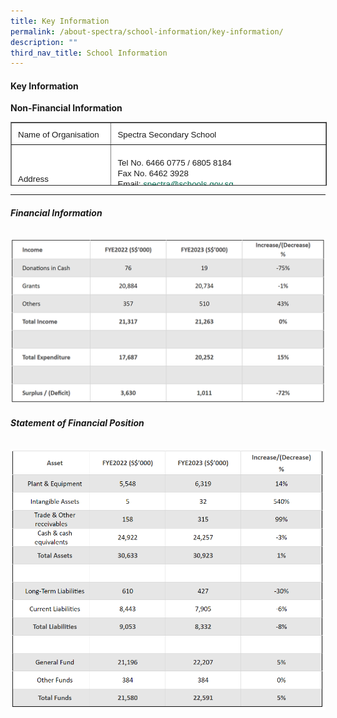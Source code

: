 ```yaml
---
title: Key Information
permalink: /about-spectra/school-information/key-information/
description: ""
third_nav_title: School Information
---
```

#### **Key Information**


**Non-Financial Information**

<table border="1" style="box-sizing: inherit; border-collapse: collapse; border-spacing: 0px; max-width: 100%; width: 792px; height: 100px;"><tbody style="box-sizing: inherit;"><tr style="box-sizing: inherit; background: rgb(255, 255, 255); height: 24px;"><td style="box-sizing: inherit; padding: 5px 10px; width: 153px; text-align: justify; background-color: rgb(255, 255, 255); height: 24px;"><span style="box-sizing: inherit; font-family: &quot;trebuchet ms&quot;, geneva, sans-serif; font-size: 10pt;">Name of Organisation</span></td><td style="box-sizing: inherit; padding: 5px 10px; width: 373px; text-align: justify; background-color: rgb(255, 255, 255); height: 24px;"><span style="box-sizing: inherit; font-family: &quot;trebuchet ms&quot;, geneva, sans-serif; font-size: 10pt;">Spectra Secondary School</span></td></tr><tr style="box-sizing: inherit; background: rgb(230, 230, 230); height: 96px;"><td style="box-sizing: inherit; padding: 5px 10px; width: 153px; text-align: justify; background-color: rgb(255, 255, 255); height: 96px;"><span style="box-sizing: inherit; font-family: &quot;trebuchet ms&quot;, geneva, sans-serif; font-size: 10pt;">Address</span></td><td style="box-sizing: inherit; padding: 5px 10px; width: 373px; text-align: justify; background-color: rgb(255, 255, 255); height: 96px;"><span style="box-sizing: inherit; font-family: &quot;trebuchet ms&quot;, geneva, sans-serif; font-size: 10pt;">Tel No. 6466 0775 / 6805 8184</span><br style="box-sizing: inherit;"><span style="box-sizing: inherit; font-family: &quot;trebuchet ms&quot;, geneva, sans-serif; font-size: 10pt;">Fax No. 6462 3928</span><br style="box-sizing: inherit;"><span style="box-sizing: inherit; font-family: &quot;trebuchet ms&quot;, geneva, sans-serif; font-size: 10pt;">Email:&nbsp;<a href="mailto:info@spectra.edu.sg" target="_blank" rel="noopener noreferrer" style="box-sizing: inherit; background-color: transparent; transition: all 0.25s ease-in-out 0s; text-decoration: underline; color: rgb(0, 107, 81);">spectra@schools.gov.sg</a></span><br style="box-sizing: inherit;"><span style="box-sizing: inherit; font-family: &quot;trebuchet ms&quot;, geneva, sans-serif; font-size: 10pt;">Website:&nbsp;<a href="https://www.spectra.edu.sg/" style="box-sizing: inherit; background-color: transparent; transition: all 0.25s ease-in-out 0s; text-decoration: underline; color: rgb(0, 107, 81);">https://www.spectra.edu.sg</a></span></td></tr><tr style="box-sizing: inherit; background: rgb(255, 255, 255); height: 24px;"><td style="box-sizing: inherit; padding: 5px 10px; width: 153px; text-align: justify; background-color: rgb(255, 255, 255); height: 24px;"><span style="box-sizing: inherit; font-family: &quot;trebuchet ms&quot;, geneva, sans-serif; font-size: 10pt;">Unique Entity Number (UEN)</span></td><td style="box-sizing: inherit; padding: 5px 10px; width: 373px; text-align: justify; background-color: rgb(255, 255, 255); height: 24px;"><span style="box-sizing: inherit; font-family: &quot;trebuchet ms&quot;, geneva, sans-serif; font-size: 10pt;">201300697M</span></td></tr><tr style="box-sizing: inherit; background: rgb(230, 230, 230); height: 24px;"><td style="box-sizing: inherit; padding: 5px 10px; width: 153px; text-align: justify; background-color: rgb(255, 255, 255); height: 24px;"><span style="box-sizing: inherit; font-family: &quot;trebuchet ms&quot;, geneva, sans-serif; font-size: 10pt;">Date of Establishment</span></td><td style="box-sizing: inherit; padding: 5px 10px; width: 373px; text-align: justify; background-color: rgb(255, 255, 255); height: 24px;"><span style="box-sizing: inherit; font-family: &quot;trebuchet ms&quot;, geneva, sans-serif; font-size: 10pt;">7 January 2013</span></td></tr><tr style="box-sizing: inherit; background: rgb(255, 255, 255); height: 24px;"><td style="box-sizing: inherit; padding: 5px 10px; width: 153px; text-align: justify; background-color: rgb(255, 255, 255); height: 24px;"><span style="box-sizing: inherit; font-family: &quot;trebuchet ms&quot;, geneva, sans-serif; font-size: 10pt;">Effective Date of Charity Status</span></td><td style="box-sizing: inherit; padding: 5px 10px; width: 373px; text-align: justify; background-color: rgb(255, 255, 255); height: 24px;"><span style="box-sizing: inherit; font-family: &quot;trebuchet ms&quot;, geneva, sans-serif; font-size: 10pt;">7 January 2013</span></td></tr><tr style="box-sizing: inherit; background: rgb(230, 230, 230); height: 24px;"><td style="box-sizing: inherit; padding: 5px 10px; width: 153px; text-align: justify; background-color: rgb(255, 255, 255); height: 24px;"><span style="box-sizing: inherit; font-family: &quot;trebuchet ms&quot;, geneva, sans-serif; font-size: 10pt;">Effective Date of IPC Status</span></td><td style="box-sizing: inherit; padding: 5px 10px; width: 373px; text-align: justify; background-color: rgb(255, 255, 255); height: 24px;"><span style="box-sizing: inherit; font-family: &quot;trebuchet ms&quot;, geneva, sans-serif; font-size: 10pt;">03 June 2022 to 02 June 2027</span></td></tr><tr style="box-sizing: inherit; background: rgb(255, 255, 255); height: 144px;"><td style="box-sizing: inherit; padding: 5px 10px; width: 153px; text-align: justify; background-color: rgb(255, 255, 255); height: 144px;"><span style="box-sizing: inherit; font-family: &quot;trebuchet ms&quot;, geneva, sans-serif; font-size: 10pt;">Objectives</span></td><td style="box-sizing: inherit; padding: 5px 10px; width: 373px; text-align: justify; background-color: rgb(255, 255, 255); height: 144px;"><span style="box-sizing: inherit; font-family: &quot;trebuchet ms&quot;, geneva, sans-serif; font-size: 10pt;">The main objectives are to deliver a quality learning experience, with the support of stakeholders, to the students; to actively involve and positively challenge the students in their learning experience and process in a safe and caring learning environment; to build the students’ confidence, competency and character so as to enable them to lead fulfilling lives; and to assist and prepare the students to graduate with the Singapore-Cambridge Secondary Education and the ITE Skill Subject Certificates.</span></td></tr><tr style="box-sizing: inherit; background: rgb(230, 230, 230); height: 24px;"><td style="box-sizing: inherit; padding: 5px 10px; width: 153px; text-align: justify; background-color: rgb(255, 255, 255); height: 24px;"><span style="box-sizing: inherit; font-family: &quot;trebuchet ms&quot;, geneva, sans-serif; font-size: 10pt;">Number of Students Enrolment</span></td><td style="box-sizing: inherit; padding: 5px 10px; width: 373px; text-align: justify; background-color: rgb(255, 255, 255); height: 24px;"><span style="box-sizing: inherit; font-family: &quot;trebuchet ms&quot;, geneva, sans-serif; font-size: 10pt;">783 students as at 1 July 2023</span></td></tr><tr style="box-sizing: inherit; background: rgb(255, 255, 255); height: 194px;"><td style="box-sizing: inherit; padding: 5px 10px; width: 153px; text-align: justify; background-color: rgb(255, 255, 255); height: 194px;"><span style="box-sizing: inherit; font-family: &quot;trebuchet ms&quot;, geneva, sans-serif; font-size: 10pt;">Board of Directors&nbsp;<em style="box-sizing: inherit;">(current)</em></span></td><td style="box-sizing: inherit; padding: 5px 10px; width: 373px; text-align: justify; background-color: rgb(255, 255, 255); height: 194px;"><span style="box-sizing: inherit; font-family: &quot;trebuchet ms&quot;, geneva, sans-serif; font-size: 10pt;">Mr. Tai Lee Siang<br style="box-sizing: inherit;">Mr. Anbarasu s/o Rajendran<br style="box-sizing: inherit;">Mr. Suresh Natarajan<br style="box-sizing: inherit;">Ms. Cindy Karim<br style="box-sizing: inherit;">Ms. Ivy Lai Keet Yee<br style="box-sizing: inherit;">Mr. Chua Boon Keat<br style="box-sizing: inherit;">Mr. Conceicao Nicholas Gerard<br style="box-sizing: inherit;">Mdm. Chilukuri Dimps Rao<br style="box-sizing: inherit;">Mr. Anil Sachdev s/o Danesh Kumar<br style="box-sizing: inherit;">Mr. Chua Cheng You<br style="box-sizing: inherit;">Ms. Juliana Soh Kheng Mei<br style="box-sizing: inherit;">Mr. Lock Ka Fai<br style="box-sizing: inherit;">Ms. Sabrena Abdullah<br style="box-sizing: inherit;">Mr. Tan Soon Liang<br style="box-sizing: inherit;">Dr. Wu Huei Yaw</span></td></tr><tr style="box-sizing: inherit; background: rgb(230, 230, 230); height: 48px;"><td style="box-sizing: inherit; padding: 5px 10px; width: 153px; text-align: justify; background-color: rgb(255, 255, 255); height: 48px;"><span style="box-sizing: inherit; font-family: &quot;trebuchet ms&quot;, geneva, sans-serif; font-size: 10pt;">Auditor</span></td><td style="box-sizing: inherit; padding: 5px 10px; width: 373px; text-align: justify; background-color: rgb(255, 255, 255); height: 48px;"><span style="box-sizing: inherit; font-family: &quot;trebuchet ms&quot;, geneva, sans-serif; font-size: 10pt;">PricewaterhouseCoopers LLP<span>&nbsp;</span><em style="box-sizing: inherit;">(appointed for FY2021 onwards)</em></span><br style="box-sizing: inherit;"><span style="box-sizing: inherit; font-family: &quot;trebuchet ms&quot;, geneva, sans-serif; font-size: 10pt;">Ernst &amp; Young LLP<span>&nbsp;</span><em style="box-sizing: inherit;">(FY2016 to FY2020)</em></span></td></tr><tr style="box-sizing: inherit; background: rgb(255, 255, 255); height: 48px;"><td style="box-sizing: inherit; padding: 5px 10px; width: 153px; text-align: justify; background-color: rgb(255, 255, 255); height: 48px;"><span style="box-sizing: inherit; font-family: &quot;trebuchet ms&quot;, geneva, sans-serif; font-size: 10pt;">Corporate Secretary</span></td><td style="box-sizing: inherit; padding: 5px 10px; width: 373px; text-align: justify; background-color: rgb(255, 255, 255); height: 48px;"><span style="box-sizing: inherit; font-family: &quot;trebuchet ms&quot;, geneva, sans-serif; font-size: 10pt;">Foo Soon Soo</span><br style="box-sizing: inherit;"><span style="box-sizing: inherit; font-family: &quot;trebuchet ms&quot;, geneva, sans-serif; font-size: 10pt;">Sapphira Low Bing Yoke</span></td></tr></tbody></table>

***

###### **Financial Information**

![](/images/financial%20info%201%202023%20-%2010%20oct.png)

###### **Statement of Financial Position**

![](/images/financial%20info%202%202023%20-%2010%20oct.png)